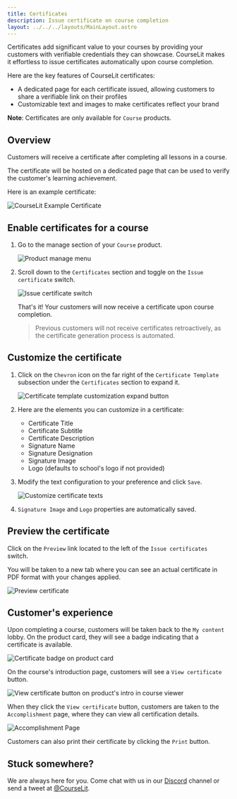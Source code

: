 ```yaml
---
title: Certificates
description: Issue certificate on course completion
layout: ../../../layouts/MainLayout.astro
---
```


Certificates add significant value to your courses by providing your customers with verifiable credentials they can showcase. CourseLit makes it effortless to issue certificates automatically upon course completion.

Here are the key features of CourseLit certificates:

- A dedicated page for each certificate issued, allowing customers to share a verifiable link on their profiles
- Customizable text and images to make certificates reflect your brand

**Note**: Certificates are only available for `Course` products.

## Overview

Customers will receive a certificate after completing all lessons in a course.

The certificate will be hosted on a dedicated page that can be used to verify the customer's learning achievement.

Here is an example certificate:

![CourseLit Example Certificate](/assets/products/courselit-certificate-example.jpg)

## Enable certificates for a course

1. Go to the manage section of your `Course` product.

    ![Product manage menu](/assets/products/product-manage-menu.png)

2. Scroll down to the `Certificates` section and toggle on the `Issue certificate` switch.

    ![Issue certificate switch](/assets/products/issue-certificate-toggle.png)

    That's it! Your customers will now receive a certificate upon course completion.

    > Previous customers will not receive certificates retroactively, as the certificate generation process is automated.

## Customize the certificate

1. Click on the `Chevron` icon on the far right of the `Certificate Template` subsection under the `Certificates` section to expand it.

    ![Certificate template customization expand button](/assets/products/certificate-template-customization-expand.png)

2. Here are the elements you can customize in a certificate:

    - Certificate Title
    - Certificate Subtitle
    - Certificate Description
    - Signature Name
    - Signature Designation
    - Signature Image
    - Logo (defaults to school's logo if not provided)

3. Modify the text configuration to your preference and click `Save`.

    ![Customize certificate texts](/assets/products/customize-certificate-texts.png)

4. `Signature Image` and `Logo` properties are automatically saved.

## Preview the certificate

Click on the `Preview` link located to the left of the `Issue certificates` switch.

You will be taken to a new tab where you can see an actual certificate in PDF format with your changes applied.

![Preview certificate](/assets/products/preview-certificate.png)

## Customer's experience

Upon completing a course, customers will be taken back to the `My content` lobby. On the product card, they will see a badge indicating that a certificate is available.

![Certificate badge on product card](/assets/products/certificate-badge-product-card.png)

On the course's introduction page, customers will see a `View certificate` button.

![View certificate button on product's intro in course viewer](/assets/products/view-certificate-button.png)

When they click the `View certificate` button, customers are taken to the `Accomplishment` page, where they can view all certification details.

![Accomplishment Page](/assets/products/accomplishment-page.png)

Customers can also print their certificate by clicking the `Print` button.

## Stuck somewhere?

We are always here for you. Come chat with us in our <a href="https://discord.com/invite/GR4bQsN" target="_blank">Discord</a> channel or send a tweet at <a href="https://twitter.com/courselit" target="_blank">@CourseLit</a>.
